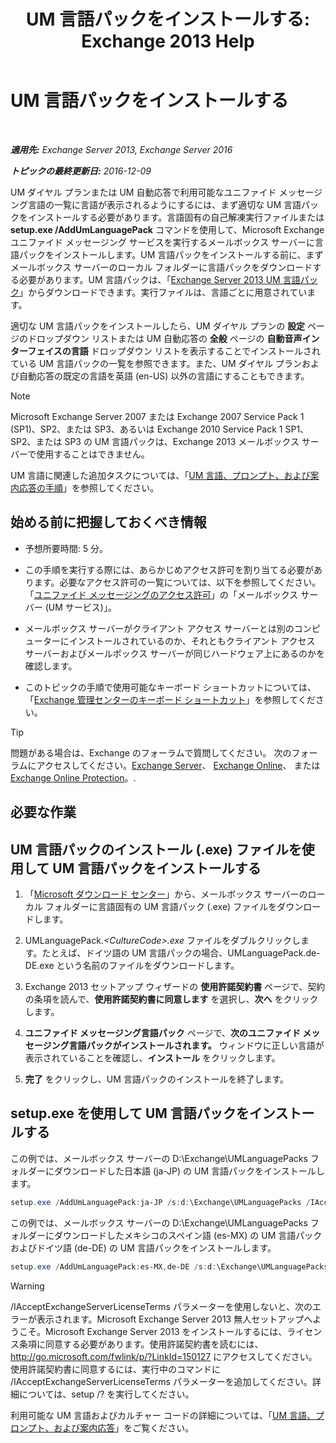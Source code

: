 ﻿---
title: 'UM 言語パックをインストールする: Exchange 2013 Help'
TOCTitle: UM 言語パックをインストールする
ms:assetid: ed14ffa5-c9b0-4367-b5da-564024b360ff
ms:mtpsurl: https://technet.microsoft.com/ja-jp/library/Dd876951(v=EXCHG.150)
ms:contentKeyID: 49896541
ms.date: 04/24/2018
mtps_version: v=EXCHG.150
ms.translationtype: HT
---

# UM 言語パックをインストールする

 

_**適用先:** Exchange Server 2013, Exchange Server 2016_

_**トピックの最終更新日:** 2016-12-09_

UM ダイヤル プランまたは UM 自動応答で利用可能なユニファイド メッセージング言語の一覧に言語が表示されるようにするには、まず適切な UM 言語パックをインストールする必要があります。言語固有の自己解凍実行ファイルまたは **setup.exe /AddUmLanguagePack** コマンドを使用して、Microsoft Exchange ユニファイド メッセージング サービスを実行するメールボックス サーバーに言語パックをインストールします。UM 言語パックをインストールする前に、まずメールボックス サーバーのローカル フォルダーに言語パックをダウンロードする必要があります。UM 言語パックは、「[Exchange Server 2013 UM 言語パック](https://go.microsoft.com/fwlink/p/?linkid=266542)」からダウンロードできます。実行ファイルは、言語ごとに用意されています。

適切な UM 言語パックをインストールしたら、UM ダイヤル プランの <strong>設定</strong> ページのドロップダウン リストまたは UM 自動応答の <strong>全般</strong> ページの <strong>自動音声インターフェイスの言語</strong> ドロップダウン リストを表示することでインストールされている UM 言語パックの一覧を参照できます。また、UM ダイヤル プランおよび自動応答の既定の言語を英語 (en-US) 以外の言語にすることもできます。


> [!NOTE]
> Microsoft Exchange Server 2007 または Exchange&nbsp;2007 Service Pack 1 (SP1)、SP2、または SP3、あるいは Exchange 2010 Service Pack 1 SP1、SP2、または SP3 の UM 言語パックは、Exchange 2013 メールボックス サーバーで使用することはできません。



UM 言語に関連した追加タスクについては、「[UM 言語、プロンプト、および案内応答の手順](um-languages-prompts-and-greetings-procedures-exchange-2013-help.md)」を参照してください。

## 始める前に把握しておくべき情報

  - 予想所要時間: 5 分。

  - この手順を実行する際には、あらかじめアクセス許可を割り当てる必要があります。必要なアクセス許可の一覧については、以下を参照してください。「[ユニファイド メッセージングのアクセス許可](unified-messaging-permissions-exchange-2013-help.md)」の「メールボックス サーバー (UM サービス)」。

  - メールボックス サーバーがクライアント アクセス サーバーとは別のコンピューターにインストールされているのか、それともクライアント アクセス サーバーおよびメールボックス サーバーが同じハードウェア上にあるのかを確認します。

  - このトピックの手順で使用可能なキーボード ショートカットについては、「[Exchange 管理センターのキーボード ショートカット](keyboard-shortcuts-in-the-exchange-admin-center-exchange-online-protection-help.md)」を参照してください。


> [!TIP]
> 問題がある場合は、Exchange のフォーラムで質問してください。 次のフォーラムにアクセスしてください。<A href="https://go.microsoft.com/fwlink/p/?linkid=60612">Exchange Server</A>、 <A href="https://go.microsoft.com/fwlink/p/?linkid=267542">Exchange Online</A>、 または <A href="https://go.microsoft.com/fwlink/p/?linkid=285351">Exchange Online Protection</A>。.



## 必要な作業

## UM 言語パックのインストール (.exe) ファイルを使用して UM 言語パックをインストールする

1.  「[Microsoft ダウンロード センター](https://go.microsoft.com/fwlink/p/?linkid=266542)」から、メールボックス サーバーのローカル フォルダーに言語固有の UM 言語パック (.exe) ファイルをダウンロードします。

2.  UMLanguagePack.*\<CultureCode\>.exe* ファイルをダブルクリックします。たとえば、ドイツ語の UM 言語パックの場合、UMLanguagePack.de-DE.exe という名前のファイルをダウンロードします。

3.  Exchange 2013 セットアップ ウィザードの <strong>使用許諾契約書</strong> ページで、契約の条項を読んで、<strong>使用許諾契約書に同意します</strong> を選択し、<strong>次へ</strong> をクリックします。

4.  <strong>ユニファイド メッセージング言語パック</strong> ページで、<strong>次のユニファイド メッセージング言語パックがインストールされます。</strong> ウィンドウに正しい言語が表示されていることを確認し、<strong>インストール</strong> をクリックします。

5.  <strong>完了</strong> をクリックし、UM 言語パックのインストールを終了します。

## setup.exe を使用して UM 言語パックをインストールする

この例では、メールボックス サーバーの D:\\Exchange\\UMLanguagePacks フォルダーにダウンロードした日本語 (ja-JP) の UM 言語パックをインストールします。

```powershell
setup.exe /AddUmLanguagePack:ja-JP /s:d:\Exchange\UMLanguagePacks /IAcceptExchangeServerLicenseTerms
```

この例では、メールボックス サーバーの D:\\Exchange\\UMLanguagePacks フォルダーにダウンロードしたメキシコのスペイン語 (es-MX) の UM 言語パックおよびドイツ語 (de-DE) の UM 言語パックをインストールします。

```powershell
setup.exe /AddUmLanguagePack:es-MX,de-DE /s:d:\Exchange\UMLanguagePacks /IAcceptExchangeServerLicenseTerms
```

> [!WARNING]
> /IAcceptExchangeServerLicenseTerms パラメーターを使用しないと、次のエラーが表示されます。Microsoft Exchange Server 2013 無人セットアップへようこそ。Microsoft Exchange Server 2013 をインストールするには、ライセンス条項に同意する必要があります。使用許諾契約書を読むには、http://go.microsoft.com/fwlink/p/?LinkId=150127 にアクセスしてください。使用許諾契約書に同意するには、実行中のコマンドに /IAcceptExchangeServerLicenseTerms パラメーターを追加してください。詳細については、setup /? を実行してください。



利用可能な UM 言語およびカルチャー コードの詳細については、「[UM 言語、プロンプト、および案内応答](um-languages-prompts-and-greetings-exchange-2013-help.md)」をご覧ください。

